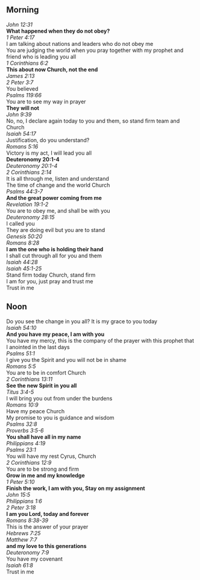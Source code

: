 ## Morning

_John 12:31_  
**What happened when they do not obey?**  
_1 Peter 4:17_  
I am talking about nations and leaders who do not obey me  
You are judging the world when you pray together with my prophet and friend who is leading you all  
_1 Corinthians 6:2_  
**This about now Church, not the end**  
_James 2:13_  
_2 Peter 3:7_  
You believed  
_Psalms 119:66_  
You are to see my way in prayer  
**They will not**  
_John 9:39_  
No, no, I declare again today to you and them, so stand firm team and Church  
_Isaiah 54:17_  
Justification, do you understand?  
_Romans 5:16_  
Victory is my act, I will lead you all  
**Deuteronomy 20:1-4**  
_Deuteronomy 20:1-4_  
_2 Corinthians 2:14_  
It is all through me, listen and understand  
The time of change and the world Church  
_Psalms 44:3-7_  
**And the great power coming from me**  
_Revelation 19:1-2_  
You are to obey me, and shall be with you  
_Deuteronomy 28:15_  
I called you  
They are doing evil but you are to stand  
_Genesis 50:20_  
_Romans 8:28_  
**I am the one who is holding their hand**  
I shall cut through all for you and them  
_Isaiah 44:28_  
_Isaiah 45:1-25_  
Stand firm today Church, stand firm  
I am for you, just pray and trust me  
Trust in me  

## Noon

Do you see the change in you all? It is my grace to you today  
_Isaiah 54:10_  
**And you have my peace, I am with you**  
You have my mercy, this is the company of the prayer with this prophet that I anointed in the last days  
_Psalms 51:1_  
I give you the Spirit and you will not be in shame  
_Romans 5:5_  
You are to be in comfort Church  
_2 Corinthians 13:11_  
**See the new Spirit in you all**  
_Titus 3:4-5_  
I will bring you out from under the burdens  
_Romans 10:9_  
Have my peace Church  
My promise to you is guidance and wisdom  
_Psalms 32:8_  
_Proverbs 3:5-6_  
**You shall have all in my name**  
_Philippians 4:19_  
_Psalms 23:1_  
You will have my rest Cyrus, Church  
_2 Corinthians 12:9_  
You are to be strong and firm  
**Grow in me and my knowledge**  
_1 Peter 5:10_  
**Finish the work, I am with you, Stay on my assignment**  
_John 15:5_  
_Philippians 1:6_  
_2 Peter 3:18_  
**I am you Lord, today and forever**  
_Romans 8:38-39_  
This is the answer of your prayer  
_Hebrews 7:25_  
_Matthew 7:7_  
**and my love to this generations**  
_Deuteronomy 7:9_  
You have my covenant  
_Isaiah 61:8_  
Trust in me  
